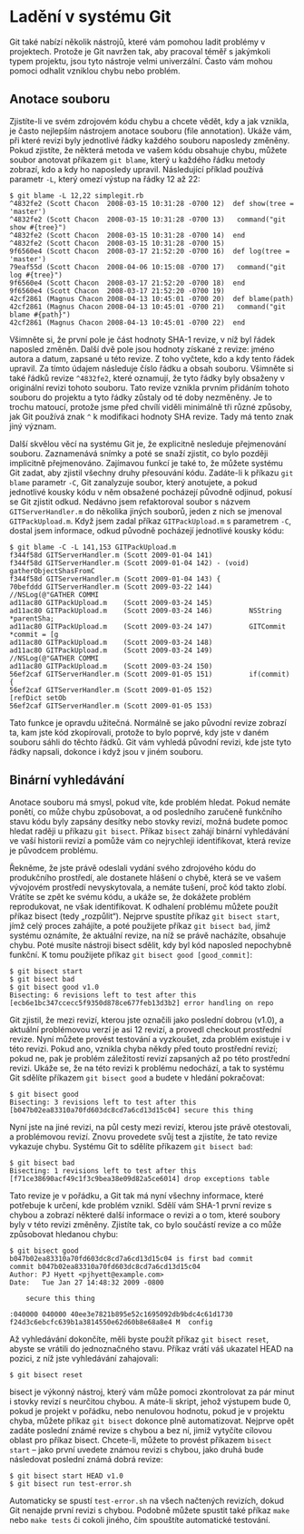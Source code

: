 # Ladění v systému Git

Git také nabízí několik nástrojů, které vám pomohou ladit problémy v projektech. Protože je Git navržen tak, aby pracoval téměř s jakýmkoli typem projektu, jsou tyto nástroje velmi univerzální. Často vám mohou pomoci odhalit vzniklou chybu nebo problém.

## Anotace souboru

Zjistíte-li ve svém zdrojovém kódu chybu a chcete vědět, kdy a jak vznikla, je často nejlepším nástrojem anotace souboru (file annotation). Ukáže vám, při které revizi byly jednotlivé řádky každého souboru naposledy změněny. Pokud zjistíte, že některá metoda ve vašem kódu obsahuje chybu, můžete soubor anotovat příkazem `git blame`, který u každého řádku metody zobrazí, kdo a kdy ho naposledy upravil. Následující příklad používá parametr `-L`, který omezí výstup na řádky 12 až 22:

	$ git blame -L 12,22 simplegit.rb
	^4832fe2 (Scott Chacon  2008-03-15 10:31:28 -0700 12)  def show(tree = 'master')
	^4832fe2 (Scott Chacon  2008-03-15 10:31:28 -0700 13)   command("git show #{tree}")
	^4832fe2 (Scott Chacon  2008-03-15 10:31:28 -0700 14)  end
	^4832fe2 (Scott Chacon  2008-03-15 10:31:28 -0700 15)
	9f6560e4 (Scott Chacon  2008-03-17 21:52:20 -0700 16)  def log(tree = 'master')
	79eaf55d (Scott Chacon  2008-04-06 10:15:08 -0700 17)   command("git log #{tree}")
	9f6560e4 (Scott Chacon  2008-03-17 21:52:20 -0700 18)  end
	9f6560e4 (Scott Chacon  2008-03-17 21:52:20 -0700 19)
	42cf2861 (Magnus Chacon 2008-04-13 10:45:01 -0700 20)  def blame(path)
	42cf2861 (Magnus Chacon 2008-04-13 10:45:01 -0700 21)   command("git blame #{path}")
	42cf2861 (Magnus Chacon 2008-04-13 10:45:01 -0700 22)  end

Všimněte si, že první pole je část hodnoty SHA-1 revize, v níž byl řádek naposled změněn. Další dvě pole jsou hodnoty získané z revize: jméno autora a datum, zapsané u této revize. Z toho vyčtete, kdo a kdy tento řádek upravil. Za tímto údajem následuje číslo řádku a obsah souboru. Všimněte si také řádků revize `^4832fe2`, které oznamují, že tyto řádky byly obsaženy v originální revizi tohoto souboru. Tato revize vznikla prvním přidáním tohoto souboru do projektu a tyto řádky zůstaly od té doby nezměněny. Je to trochu matoucí, protože jsme před chvílí viděli minimálně tři různé způsoby, jak Git používá znak `^` k modifikaci hodnoty SHA revize. Tady má tento znak jiný význam.

Další skvělou věcí na systému Git je, že explicitně nesleduje přejmenování souboru. Zaznamenává snímky a poté se snaží zjistit, co bylo později implicitně přejmenováno. Zajímavou funkcí je také to, že můžete systému Git zadat, aby zjistil všechny druhy přesouvání kódu. Zadáte-li k příkazu `git blame` parametr `-C`, Git zanalyzuje soubor, který anotujete, a pokud jednotlivé kousky kódu v něm obsažené pocházejí původně odjinud, pokusí se Git zjistit odkud. Nedávno jsem refaktoroval soubor s názvem `GITServerHandler.m` do několika jiných souborů, jeden z nich se jmenoval `GITPackUpload.m`. Když jsem zadal příkaz `GITPackUpload.m` s parametrem `-C`, dostal jsem informace, odkud původně pocházejí jednotlivé kousky kódu:

	$ git blame -C -L 141,153 GITPackUpload.m
	f344f58d GITServerHandler.m (Scott 2009-01-04 141)
	f344f58d GITServerHandler.m (Scott 2009-01-04 142) - (void) gatherObjectShasFromC
	f344f58d GITServerHandler.m (Scott 2009-01-04 143) {
	70befddd GITServerHandler.m (Scott 2009-03-22 144)         //NSLog(@"GATHER COMMI
	ad11ac80 GITPackUpload.m    (Scott 2009-03-24 145)
	ad11ac80 GITPackUpload.m    (Scott 2009-03-24 146)         NSString *parentSha;
	ad11ac80 GITPackUpload.m    (Scott 2009-03-24 147)         GITCommit *commit = [g
	ad11ac80 GITPackUpload.m    (Scott 2009-03-24 148)
	ad11ac80 GITPackUpload.m    (Scott 2009-03-24 149)         //NSLog(@"GATHER COMMI
	ad11ac80 GITPackUpload.m    (Scott 2009-03-24 150)
	56ef2caf GITServerHandler.m (Scott 2009-01-05 151)         if(commit) {
	56ef2caf GITServerHandler.m (Scott 2009-01-05 152)                 [refDict setOb
	56ef2caf GITServerHandler.m (Scott 2009-01-05 153)

Tato funkce je opravdu užitečná. Normálně se jako původní revize zobrazí ta, kam jste kód zkopírovali, protože to bylo poprvé, kdy jste v daném souboru sáhli do těchto řádků. Git vám vyhledá původní revizi, kde jste tyto řádky napsali, dokonce i když jsou v jiném souboru.

## Binární vyhledávání

Anotace souboru má smysl, pokud víte, kde problém hledat. Pokud nemáte ponětí, co může chybu způsobovat, a od posledního zaručeně funkčního stavu kódu byly zapsány desítky nebo stovky revizí, možná budete pomoc hledat raději u příkazu `git bisect`. Příkaz `bisect` zahájí binární vyhledávání ve vaší historii revizí a pomůže vám co nejrychleji identifikovat, která revize je původcem problému.

Řekněme, že jste právě odeslali vydání svého zdrojového kódu do produkčního prostředí, ale dostanete hlášení o chybě, která se ve vašem vývojovém prostředí nevyskytovala, a nemáte tušení, proč kód takto zlobí. Vrátíte se zpět ke svému kódu, a ukáže se, že dokážete problém reprodukovat, ne však identifikovat. K odhalení problému můžete použít příkaz bisect (tedy „rozpůlit“). Nejprve spustíte příkaz `git bisect start`, jímž celý proces zahájíte, a poté použijete příkaz `git bisect bad`, jímž systému oznámíte, že aktuální revize, na níž se právě nacházíte, obsahuje chybu. Poté musíte nástroji bisect sdělit, kdy byl kód naposled nepochybně funkční. K tomu použijete příkaz `git bisect good [good_commit]`:

	$ git bisect start
	$ git bisect bad
	$ git bisect good v1.0
	Bisecting: 6 revisions left to test after this
	[ecb6e1bc347ccecc5f9350d878ce677feb13d3b2] error handling on repo

Git zjistil, že mezi revizí, kterou jste označili jako poslední dobrou (v1.0), a aktuální problémovou verzí je asi 12 revizí, a provedl checkout prostřední revize. Nyní můžete provést testování a vyzkoušet, zda problém existuje i v této revizi. Pokud ano, vznikla chyba někdy před touto prostřední revizí; pokud ne, pak je problém záležitostí revizí zapsaných až po této prostřední revizi. Ukáže se, že na této revizi k problému nedochází, a tak to systému Git sdělíte příkazem `git bisect good` a budete v hledání pokračovat:

	$ git bisect good
	Bisecting: 3 revisions left to test after this
	[b047b02ea83310a70fd603dc8cd7a6cd13d15c04] secure this thing

Nyní jste na jiné revizi, na půl cesty mezi revizí, kterou jste právě otestovali, a problémovou revizí. Znovu provedete svůj test a zjistíte, že tato revize vykazuje chybu. Systému Git to sdělíte příkazem `git bisect bad`:

	$ git bisect bad
	Bisecting: 1 revisions left to test after this
	[f71ce38690acf49c1f3c9bea38e09d82a5ce6014] drop exceptions table

Tato revize je v pořádku, a Git tak má nyní všechny informace, které potřebuje k určení, kde problém vznikl. Sdělí vám SHA-1 první revize s chybou a zobrazí některé další informace o revizi a o tom, které soubory byly v této revizi změněny. Zjistíte tak, co bylo součástí revize a co může způsobovat hledanou chybu:

	$ git bisect good
	b047b02ea83310a70fd603dc8cd7a6cd13d15c04 is first bad commit
	commit b047b02ea83310a70fd603dc8cd7a6cd13d15c04
	Author: PJ Hyett <pjhyett@example.com>
	Date:   Tue Jan 27 14:48:32 2009 -0800

	    secure this thing

	:040000 040000 40ee3e7821b895e52c1695092db9bdc4c61d1730
	f24d3c6ebcfc639b1a3814550e62d60b8e68a8e4 M  config

Až vyhledávání dokončíte, měli byste použít příkaz `git bisect reset`, abyste se vrátili do jednoznačného stavu. Příkaz vrátí váš ukazatel HEAD na pozici, z níž jste vyhledávání zahajovali:

	$ git bisect reset

bisect je výkonný nástroj, který vám může pomoci zkontrolovat za pár minut i stovky revizí s neurčitou chybou. A máte-li skript, jehož výstupem bude 0, pokud je projekt v pořádku, nebo nenulovou hodnotu, pokud je v projektu chyba, můžete příkaz `git bisect` dokonce plně automatizovat. Nejprve opět zadáte poslední známé revize s chybou a bez ní, jimiž vytyčíte cílovou oblast pro příkaz bisect. Chcete-li, můžete to provést příkazem `bisect start` – jako první uvedete známou revizi s chybou, jako druhá bude následovat poslední známá dobrá revize:

	$ git bisect start HEAD v1.0
	$ git bisect run test-error.sh

Automaticky se spustí `test-error.sh` na všech načtených revizích, dokud Git nenajde první revizi s chybou. Podobně můžete spustit také příkaz `make` nebo `make tests` či cokoli jiného, čím spouštíte automatické testování.
